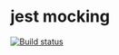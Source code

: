 # jest mocking

[![Build status](https://ci.appveyor.com/api/projects/status/2nekg4ccu1dqqqah/branch/main?svg=true)](https://ci.appveyor.com/project/borison4ik/jest-mocking/branch/main)

